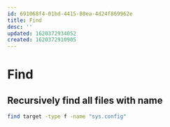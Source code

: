 ```yaml
---
id: 691068f4-01bd-4415-80ea-4d24f869962e
title: Find
desc: ''
updated: 1620372934052
created: 1620372910905
---
```


# Find

## Recursively find all files with name
```sh
find target -type f -name "sys.config"
```
